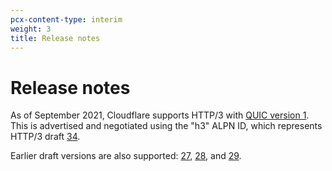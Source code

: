 ```yaml
---
pcx-content-type: interim
weight: 3
title: Release notes
---
```


# Release notes

As of September 2021, Cloudflare supports HTTP/3 with [QUIC version 1](https://www.rfc-editor.org/rfc/rfc9000.html). This is advertised and negotiated using the "h3" ALPN ID, which represents HTTP/3 draft [34](https://tools.ietf.org/html/draft-ietf-quic-http-34).

Earlier draft versions are also supported: [27](https://tools.ietf.org/html/draft-ietf-quic-http-27), [28](https://tools.ietf.org/html/draft-ietf-quic-http-28), and [29](https://tools.ietf.org/html/draft-ietf-quic-http-29).
